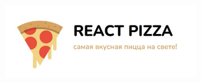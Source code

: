 <p align="center">
  <a href="https://kristina-mukha.github.io/react-pizza-v2/" target="_blank" title="Watch React Pizza Demo">
    <img src="react-pizza.JPG" alt="React Pizza Demo"/>
  </a>
</p>
